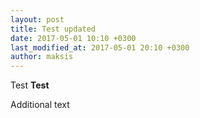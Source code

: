 ```yaml
---
layout: post
title: Test updated
date: 2017-05-01 10:10 +0300
last_modified_at: 2017-05-01 20:10 +0300
author: maksis
---
```


Test __Test__

<!--more-->

Additional text